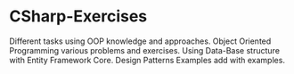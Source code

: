 # CSharp-Exercises
Different tasks using OOP knowledge and approaches.
Object Oriented Programming various problems and exercises.
Using Data-Base structure with Entity Framework Core.
Design Patterns Examples add with examples.
#
